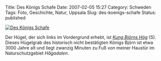 Title: Des Königs Schafe
Date: 2007-02-05 15:27
Category: Schweden
Tags: Foto, Geschichte, Natur, Uppsala
Slug: des-koenigs-schafe
Status: published

[![Des Königs
Schafe](/pic/bluesheep_s.jpg "Des Königs Schafe")](/pic/bluesheep_l.jpg)

Der Hügel, der sich links im Vordergrund erhebt, ist [*Kung Björns
Hög*](http://sv.wikipedia.org/wiki/Bj%C3%B6rns_h%C3%B6g) (S). Dieses
Hügelgrab des historisch nicht bestätigten Königs Björn ist etwa 3000
Jahre alt und liegt zwanzig Minuten zu Fuß von meiner Haustür im
Naturschutzgebiet *Hågadalen*.

